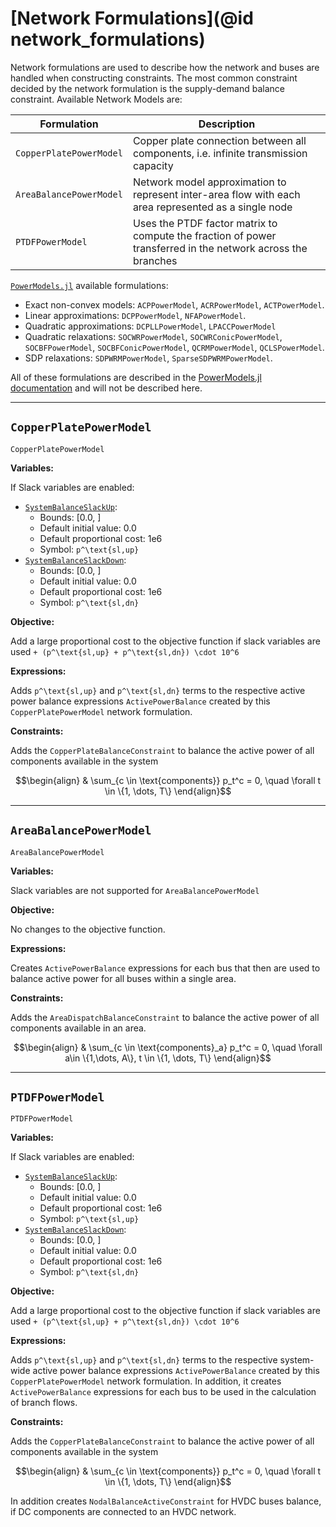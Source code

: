 # [Network Formulations](@id network_formulations)

Network formulations are used to describe how the network and buses are handled when constructing constraints. The most common constraint decided by the network formulation is the supply-demand balance constraint. Available Network Models are:

| Formulation      | Description |
| ----- | ---- |
| `CopperPlatePowerModel` | Copper plate connection between all components, i.e. infinite transmission capacity |
| `AreaBalancePowerModel` | Network model approximation to represent inter-area flow with each area represented as a single node |
| `PTDFPowerModel` | Uses the PTDF factor matrix to compute the fraction of power transferred in the network across the branches |

[`PowerModels.jl`](https://github.com/lanl-ansi/PowerModels.jl) available formulations:
- Exact non-convex models: `ACPPowerModel`, `ACRPowerModel`, `ACTPowerModel`.
- Linear approximations: `DCPPowerModel`, `NFAPowerModel`.
- Quadratic approximations: `DCPLLPowerModel`, `LPACCPowerModel`
- Quadratic relaxations: `SOCWRPowerModel`, `SOCWRConicPowerModel`, `SOCBFPowerModel`, `SOCBFConicPowerModel`, `QCRMPowerModel`, `QCLSPowerModel`.
- SDP relaxations: `SDPWRMPowerModel`, `SparseSDPWRMPowerModel`.

All of these formulations are described in the [PowerModels.jl documentation](https://lanl-ansi.github.io/PowerModels.jl/stable/formulation-details/) and will not be described here.

---

## `CopperPlatePowerModel`

```@docs
CopperPlatePowerModel
```

**Variables:**

If Slack variables are enabled:
- [`SystemBalanceSlackUp`](@ref):
  - Bounds: [0.0, ]
  - Default initial value: 0.0
  - Default proportional cost: 1e6 
  - Symbol: ``p^\text{sl,up}``
- [`SystemBalanceSlackDown`](@ref):
  - Bounds: [0.0, ]
  - Default initial value: 0.0
  - Default proportional cost: 1e6
  - Symbol: ``p^\text{sl,dn}``

**Objective:**

Add a large proportional cost to the objective function if slack variables are used ``+ (p^\text{sl,up} + p^\text{sl,dn}) \cdot 10^6``

**Expressions:**

Adds ``p^\text{sl,up}`` and ``p^\text{sl,dn}`` terms to the respective active power balance expressions `ActivePowerBalance` created by this `CopperPlatePowerModel` network formulation.

**Constraints:**

Adds the `CopperPlateBalanceConstraint` to balance the active power of all components available in the system

```math
\begin{align}
&  \sum_{c \in \text{components}} p_t^c = 0, \quad \forall t \in \{1, \dots, T\}
\end{align}
```

---

## `AreaBalancePowerModel`

```@docs
AreaBalancePowerModel
```

**Variables:**

Slack variables are not supported for `AreaBalancePowerModel`

**Objective:**

No changes to the objective function.

**Expressions:**

Creates `ActivePowerBalance` expressions for each bus that then are used to balance active power for all buses within a single area.

**Constraints:**

Adds the `AreaDispatchBalanceConstraint` to balance the active power of all components available in an area.

```math
\begin{align}
&  \sum_{c \in \text{components}_a} p_t^c = 0, \quad \forall a\in \{1,\dots, A\}, t \in \{1, \dots, T\}
\end{align}
```

---

## `PTDFPowerModel`

```@docs
PTDFPowerModel
```

**Variables:**

If Slack variables are enabled:
- [`SystemBalanceSlackUp`](@ref):
  - Bounds: [0.0, ]
  - Default initial value: 0.0
  - Default proportional cost: 1e6 
  - Symbol: ``p^\text{sl,up}``
- [`SystemBalanceSlackDown`](@ref):
  - Bounds: [0.0, ]
  - Default initial value: 0.0
  - Default proportional cost: 1e6
  - Symbol: ``p^\text{sl,dn}``

**Objective:**

Add a large proportional cost to the objective function if slack variables are used ``+ (p^\text{sl,up} + p^\text{sl,dn}) \cdot 10^6``

**Expressions:**

Adds ``p^\text{sl,up}`` and ``p^\text{sl,dn}`` terms to the respective system-wide active power balance expressions `ActivePowerBalance` created by this `CopperPlatePowerModel` network formulation. In addition, it creates `ActivePowerBalance` expressions for each bus to be used in the calculation of branch flows.

**Constraints:**

Adds the `CopperPlateBalanceConstraint` to balance the active power of all components available in the system

```math
\begin{align}
&  \sum_{c \in \text{components}} p_t^c = 0, \quad \forall t \in \{1, \dots, T\}
\end{align}
```

In addition creates `NodalBalanceActiveConstraint` for HVDC buses balance, if DC components are connected to an HVDC network.

